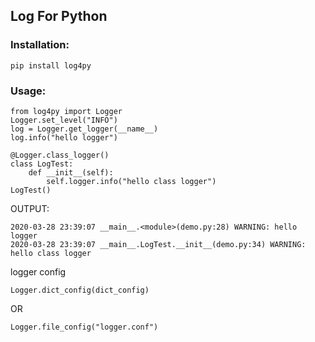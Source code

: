 ## Log For Python

### Installation:
    pip install log4py

### Usage:
    from log4py import Logger
    Logger.set_level("INFO")
    log = Logger.get_logger(__name__)
    log.info("hello logger")
    
    @Logger.class_logger()
    class LogTest:
        def __init__(self):
            self.logger.info("hello class logger")
    LogTest()

OUTPUT:     

    2020-03-28 23:39:07 __main__.<module>(demo.py:28) WARNING: hello logger    
    2020-03-28 23:39:07 __main__.LogTest.__init__(demo.py:34) WARNING: hello class logger


logger config

    Logger.dict_config(dict_config)
OR

    Logger.file_config("logger.conf")
